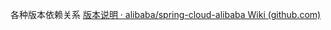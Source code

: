 各种版本依赖关系
[版本说明 · alibaba/spring-cloud-alibaba Wiki (github.com)](https://github.com/alibaba/spring-cloud-alibaba/wiki/%E7%89%88%E6%9C%AC%E8%AF%B4%E6%98%8E)

